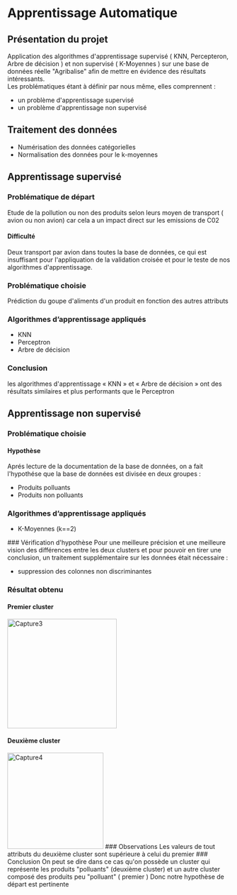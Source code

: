 # Apprentissage Automatique

## Présentation du projet
Application des algorithmes d'apprentissage supervisé ( KNN, Percepteron, Arbre de décision ) et non supervisé ( K-Moyennes ) sur une base de données réelle "Agribalise" afin de mettre en évidence des résultats intéressants.
</br>
Les problématiques étant à définir par nous même, elles comprennent : 
<ul>
         
  <li>  un problème d'apprentissage supervisé </li>
  <li>  un problème d'apprentissage non supervisé </li>
  </ul>

## Traitement des données
<ul>
         <li> Numérisation des données catégorielles </li>
         <li> Normalisation des données pour le k-moyennes </li>
</ul>

## Apprentissage supervisé 

### Problématique de départ 
Etude de la pollution ou non des produits selon leurs moyen de transport 
( avion ou non avion) car cela a un impact direct sur les emissions de C02
#### Difficulté 
Deux transport par avion dans toutes la base de données, ce qui est insuffisant pour l'appliquation de la validation croisée et pour le teste de nos algorithmes d'apprentissage.

### Problématique choisie
Prédiction du goupe d'aliments d'un produit en fonction des autres attributs

### Algorithmes d’apprentissage appliqués
<ul>
         <li> KNN </li>
         <li> Perceptron </li>
         <li> Arbre de décision </li>
</ul>

### Conclusion 
les algorithmes d'apprentissage « KNN » et « Arbre de décision » ont des résultats similaires et plus 
performants que le Perceptron 

## Apprentissage non supervisé 

### Problématique choisie
#### Hypothèse   
Aprés lecture de la documentation de la base de données, on a fait l'hypothése que la base de données est divisée en deux groupes :
<ul>
         <li> Produits polluants </li>
         <li> Produits non polluants </li> 
</ul>

### Algorithmes d’apprentissage appliqués
<ul>
         <li> K-Moyennes (k==2) </li>
</ul> 
### Vérification d'hypothèse  
Pour une meilleure précision et une meilleure vision des différences entre les deux clusters et 
pour pouvoir en tirer une conclusion, un traitement supplémentaire sur les données était nécessaire  : 
<ul> 
         <li> suppression des colonnes non discriminantes </li>
 </ul>
 
### Résultat obtenu 

#### Premier cluster 
<img width="247" alt="Capture3" src="https://user-images.githubusercontent.com/77555379/169168271-f9000551-cc84-497e-ad79-1f5619b9451a.PNG">

#### Deuxième cluster 
<img width="217" alt="Capture4" src="https://user-images.githubusercontent.com/77555379/169168398-dd5acb45-5ec9-46ea-8d59-f3e99415214f.PNG">
### Observations 
Les valeurs de tout attributs du deuxième cluster sont supérieure à celui du premier
### Conclusion 
On peut se dire dans ce cas qu'on possède un cluster qui représente les 
produits "polluants" (deuxième cluster) et un autre cluster composé des produits peu 
"polluant" ( premier ) <G> Donc notre hypothèse de départ est pertinente </G>
